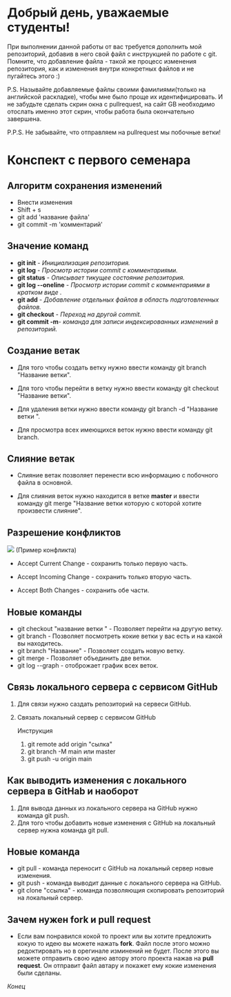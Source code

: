 # Добрый день, уважаемые студенты! 
  При выполнении данной работы от вас требуется дополнить мой репозиторий, добавив в него свой файл с инструкцией по работе с git. Помните, что добавление файла - такой же процесс изменения репозитория, как и изменения внутри конкретных файлов и не пугайтесь этого :)

  P.S. Называйте добавляемые файлы своими фамилиями(только на английской раскладке), чтобы мне было проще их идентифицировать. И не забудьте сделать скрин окна с pullrequest, на сайт GB необходимо отослать именно этот скрин, чтобы работа была окончательно завершена.

  P.P.S. Не забывайте, что отправляем на pullrequest мы побочные ветки!

# Конспект с первого семенара
## Алгоритм сохранения изменений
* Внести изменения
* Shift + s
* git add 'название файла'
* git commit -m 'комментарий'
## Значение команд
* **git init** - *Инициализация репозитория.*
* **git log** - *Просмотр истории commit с комментариями.*
* **git status** - *Описывает тикущее состояние репозитория.*
* **git log --oneline** - *Просмотр истории commit с комментариями в кратком виде .*
* **git add** -  *Добавление отдельных файлов в область подготовленных файлов.*
* **git checkout** - *Переход на другой commit.*
* **git commit -m**- *команда для записи индексированных изменений в репозиторий.*
## Создание ветак 

* Для того чтобы создать ветку нужно ввести команду git branch "Название ветки".

* Для того чтобы перейти в ветку нужно ввести команду git checkout "Название ветки".

* Для удаления ветки нужно ввести команду git branch -d "Название ветки ".

* Для просмотра всех имеющихся веток нужно ввести команду git branch.

## Слияние ветак 

* Слияние ветак позволяет перенести всю информацию с побочного файла в основной.

* Для слияния веток нужно находится в ветке **master** и ввести команду git merge "Название ветки которую с которой хотите произвести слияние".

## Разрешение конфликтов 

![](%D0%9F%D1%80%D0%B8%D0%BC%D0%B5%D1%80%20%D0%BA%D0%BE%D0%BD%D1%84%D0%BB%D0%B8%D0%BA%D1%82%D0%B0.jpg) (Пример конфликта)

* Accept Current Change - сохранить только первую часть.

* Accept Incoming Change - сохранить только вторую часть.

* Accept Both Changes - сохранить обе части.

## Новые команды 

* git checkout "название ветки " - Позволяет перейти на другую ветку.
* git branch - Позволяет посмотреть кокие ветки у вас есть и на какой вы находитесь.
* git branch "Название" - Позволяет создать новую ветку.
* git merge - Позволяет объединить две ветки.
* git log --graph - отоброжает график всех веток.

## Связь локального сервера с сервисом GitHub
1. Для связи нужно саздать репозиторий на сервеси GitHub.
2. Связать локальный сервер с сервисом GitHub
  
   Инструкция
   
   1. git remote add origin "сылка"
   2. git branch -M main или master
   3. git push -u origin main
## Как выводить изменения с локального сервера в GitHab и наоборот
1. Для вывода данных из локального сервера на GitHub нужно команда git push.
2. Для того чтобы добавить новые изменения с GitHub на локальный сервер нужна команда git pull.
## Новые команда
* git pull - команда переносит с GitHub на локальный сервер новые изменения.
* git push - команда выводит данные с локального сервера на GitHub.
* git clone "ссылка" - команда позволяющия скопировать репозиторий на локальный сервер.

## Зачем нужен fork и pull request
* Если вам понравился кокой то проект или вы хотите предложить кокую то идею  вы можете нажать **fork**. Файл после этого можно редоктировать  но в орегинале изминений не будет. После этого вы можете отправить свою идею автору этого проекта  нажав на **pull request**. Он отправит файл автару и покажет ему кокие изменения были сделаны.

$Конец$  